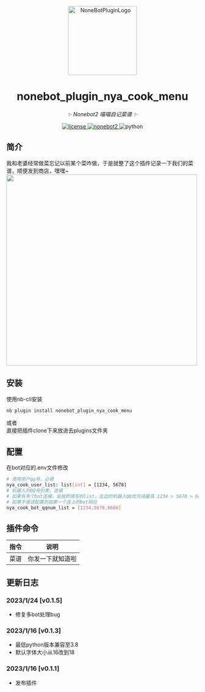 <p align="center">
  <a href="https://v2.nonebot.dev/store">
  <img src="https://user-images.githubusercontent.com/44545625/209862575-acdc9feb-3c76-471d-ad89-cc78927e5875.png" width="180" height="180" alt="NoneBotPluginLogo"></a>
</p>

<div align="center">

# nonebot_plugin_nya_cook_menu

_✨ Nonebot2 喵喵自记菜谱 ✨_

</div>
<p align="center">
  <a href="https://opensource.org/licenses/MIT">
    <img src="https://img.shields.io/badge/License-MIT-yellow.svg" alt="license">
  </a>
  <a href="https://v2.nonebot.dev/">
    <img src="https://img.shields.io/static/v1?label=nonebot&message=v2rc1%2B&color=green" alt="nonebot2">
  </a>
  <img src="https://img.shields.io/static/v1?label=python+&message=3.8%2B&color=blue" alt="python">
</p>

## 简介
我和老婆经常做菜忘记以前某个菜咋做，于是就整了这个插件记录一下我们的菜谱，顺便发到商店，嘿嘿~  
<img width="500" src="https://raw.githubusercontent.com/nikissXI/nonebot_plugins/main/nonebot_plugin_nya_cook_menu/readme_img/caipu.jpg"/>

## 安装

使用nb-cli安装
```bash
nb plugin install nonebot_plugin_nya_cook_menu
```

或者  
直接把插件clone下来放进去plugins文件夹

## 配置
在bot对应的.env文件修改

```bash
# 使用用户qq号，必填
nya_cook_user_list: list[int] = [1234, 5678]
# 机器人的QQ号列表，选填
# 如果有多个bot连接，会按照填写的list，左边的机器人QQ优先级最高 1234 > 5678 > 6666，会自动切换
# 如果不填该配置则由第一个连上的bot响应
nya_cook_bot_qqnum_list = [1234,5678,6666]
```

## 插件命令  
| 指令 | 说明 |
|:-----:|:----:|
| 菜谱 | 你发一下就知道啦 |

## 更新日志
### 2023/1/24 \[v0.1.5]

* 修复多bot处理bug

### 2023/1/16 \[v0.1.3]

* 最低python版本兼容至3.8
* 默认字体大小从16改到18

### 2023/1/16 \[v0.1.1]

* 发布插件